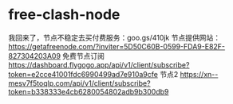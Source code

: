 # free-clash-node
我回来了，节点不稳定去买付费服务：goo.gs/410jk
节点提供网站：https://getafreenode.com/?inviter=5D50C60B-0599-FDA9-E82F-827304203A09
免费节点订阅
https://dashboard.flygogo.app/api/v1/client/subscribe?token=e2cce41001fdc6990499ad7e910a9cfe
节点2
https://xn--mesv7f5toqlp.com/api/v1/client/subscribe?token=b338333e4cb6280054802adb9b300db9
